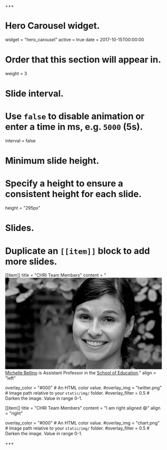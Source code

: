 +++
# Hero Carousel widget.
widget = "hero_carousel"
active = true
date = 2017-10-15T00:00:00

# Order that this section will appear in.
weight = 3

# Slide interval.
# Use `false` to disable animation or enter a time in ms, e.g. `5000` (5s).
interval = false

# Minimum slide height.
# Specify a height to ensure a consistent height for each slide.
height = "295px"

# Slides.
# Duplicate an `[[item]]` block to add more slides.
[[item]]
  title = "CHRI Team Members"
  content = "![Michelle Bellino](/static/img/team/bellino.png) [Michelle Bellino](http://michellejbellino.com/) is Assistant Professor in the [School of Education](http://www.soe.umich.edu/)."
  align = "left"

  overlay_color = "#000"  # An HTML color value.
  #overlay_img = "twitter.png"  # Image path relative to your `static/img/` folder.
  #overlay_filter = 0.5  # Darken the image. Value in range 0-1.



[[item]]
  title = "CHRI Team Members"
  content = "I am right aligned :smile:"
  align = "right"

  overlay_color = "#000"  # An HTML color value.
  #overlay_img = "chart.png"  # Image path relative to your `static/img/` folder.
  #overlay_filter = 0.5  # Darken the image. Value in range 0-1.

+++
